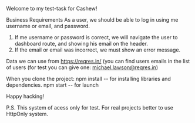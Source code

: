 Welcome to my test-task for Cashew!

Business Requirements
As a user, we should be able to log in using me username or email, and password.
1. If me username or password is correct, we will navigate the user to dashboard
route, and showing his email on the header.
2. If the email or email was incorrect, we must show an error message.

Data we can use from https://reqres.in/ (you can find users emails in the list of users (for test you can give one: michael.lawson@reqres.in)

When you clone the project:
npm install -- for installing libraries and dependencies.
npm start -- for launch

Happy hacking!


P.S. This system of acess only for test. 
For real projects better to use HttpOnly system.
